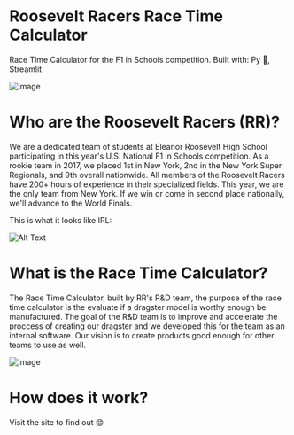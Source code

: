# Roosevelt Racers Race Time Calculator

Race Time Calculator for the F1 in Schools competition.
Built with: Py 🐍, Streamlit

![image](https://user-images.githubusercontent.com/65325330/145687364-e29bea4a-81fe-4cdd-abcf-32a9a2add9e1.png)

# Who are the Roosevelt Racers (RR)?

We are a dedicated team of students at Eleanor Roosevelt High School participating in this year's U.S. National F1 in Schools competition. As a rookie team in 2017, we placed 1st in New York, 2nd in the New York Super Regionals, and 9th overall nationwide. All members of the Roosevelt Racers have 200+ hours of experience in their specialized fields. This year, we are the only team from New York. If we win or come in second place nationally, we'll advance to the World Finals.

This is what it looks like IRL:

![Alt Text](https://media.giphy.com/media/SCuZ1vPVJXdi2e95Hc/giphy.gif)

# What is the Race Time Calculator?

The Race Time Calculator, built by RR's R&D team, the purpose of the race time calculator is the evaluate if a dragster model is worthy enough be manufactured. The goal of the R&D team is to improve and accelerate the proccess of creating our dragster and we developed this for the team as an internal software. Our vision is to create products good enough for other teams to use as well.

![image](https://user-images.githubusercontent.com/65325330/145687502-010de8e2-9607-4480-90bd-4636e97b79c9.png)

# How does it work?

Visit the site to find out 😊


